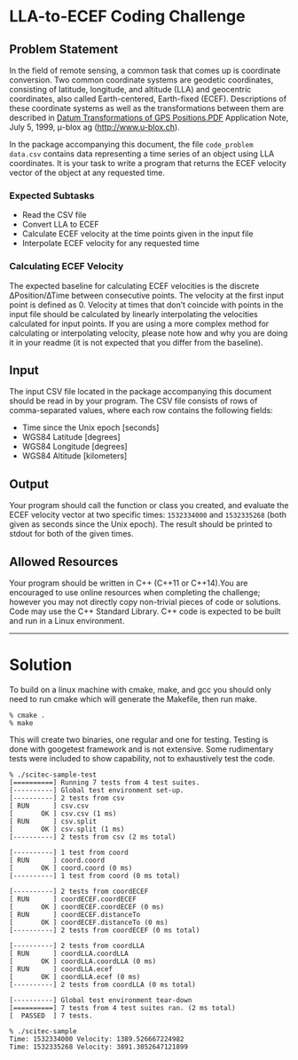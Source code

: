 # LLA-to-ECEF Coding Challenge

## Problem Statement
In the field of remote sensing, a common task that comes up is coordinate conversion.
Two common coordinate systems are geodetic coordinates, consisting of latitude,
longitude, and altitude (LLA) and geocentric coordinates, also called Earth-centered,
Earth-fixed (ECEF). Descriptions of these coordinate systems as well as the
transformations between them are described in 
[Datum Transformations of GPS Positions.PDF](https://microem.ru/files/2012/08/GPS.G1-X-00006.pdf) 
Application Note, July 5, 1999, μ-blox ag (http://www.u-blox.ch).

In the package accompanying this document, the file `code_problem data.csv`
contains data representing a time series of an object using LLA coordinates. It is your
task to write a program that returns the ECEF velocity vector of the object at any
requested time.

### Expected Subtasks
- Read the CSV file
- Convert LLA to ECEF
- Calculate ECEF velocity at the time points given in the input file
- Interpolate ECEF velocity for any requested time

### Calculating ECEF Velocity
The expected baseline for calculating ECEF velocities is the discrete ∆Position/∆Time
between consecutive points. The velocity at the first input point is defined as 0. Velocity
at times that don’t coincide with points in the input file should be calculated by linearly
interpolating the velocities calculated for input points. If you are using a more complex
method for calculating or interpolating velocity, please note how and why you are
doing it in your readme (it is not expected that you differ from the baseline).

## Input
The input CSV file located in the package accompanying this document should be read
in by your program. The CSV file consists of rows of comma-separated values, where
each row contains the following fields:
- Time since the Unix epoch [seconds]
- WGS84 Latitude [degrees]
- WGS84 Longitude [degrees]
- WGS84 Altitude [kilometers]

## Output
Your program should call the function or class you created, and evaluate the ECEF
velocity vector at two specific times: `1532334000` and `1532335268` (both given as
seconds since the Unix epoch). The result should be printed to stdout for both of the
given times.

## Allowed Resources
Your program should be written in C++ (C++11 or C++14).You are encouraged to use
online resources when completing the challenge; however you may not directly copy
non-trivial pieces of code or solutions. Code may use the C++ Standard Library. C++
code is expected to be built and run in a Linux environment.

---

# Solution

To build on a linux machine with cmake, make, and gcc you should only need to
run cmake which will generate the Makefile, then run make.

```
% cmake .
% make
```

This will create two binaries, one regular and one for testing. Testing is done with 
googetest framework and is not extensive. Some rudimentary tests were included to 
show capability, not to exhaustively test the code.

```
% ./scitec-sample-test
[==========] Running 7 tests from 4 test suites.
[----------] Global test environment set-up.
[----------] 2 tests from csv
[ RUN      ] csv.csv
[       OK ] csv.csv (1 ms)
[ RUN      ] csv.split
[       OK ] csv.split (1 ms)
[----------] 2 tests from csv (2 ms total)

[----------] 1 test from coord
[ RUN      ] coord.coord
[       OK ] coord.coord (0 ms)
[----------] 1 test from coord (0 ms total)

[----------] 2 tests from coordECEF
[ RUN      ] coordECEF.coordECEF
[       OK ] coordECEF.coordECEF (0 ms)
[ RUN      ] coordECEF.distanceTo
[       OK ] coordECEF.distanceTo (0 ms)
[----------] 2 tests from coordECEF (0 ms total)

[----------] 2 tests from coordLLA
[ RUN      ] coordLLA.coordLLA
[       OK ] coordLLA.coordLLA (0 ms)
[ RUN      ] coordLLA.ecef
[       OK ] coordLLA.ecef (0 ms)
[----------] 2 tests from coordLLA (0 ms total)

[----------] Global test environment tear-down
[==========] 7 tests from 4 test suites ran. (2 ms total)
[  PASSED  ] 7 tests.
```

```
% ./scitec-sample
Time: 1532334000 Velocity: 1389.526667224982
Time: 1532335268 Velocity: 3891.3052647121899
```